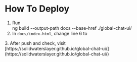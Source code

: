 # How To Deploy
1. Run<br>
ng build --output-path docs --base-href ./global-chat-ui/
2. In `docs/index.html`, change line 6 to<br>
<base href="/global-chat-ui/">
3. After push and check, visit<br>
[https://solidwaterslayer.github.io/global-chat-ui/](https://solidwaterslayer.github.io/global-chat-ui/)
